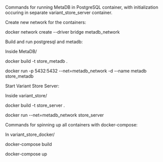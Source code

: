 
Commands for running MetaDB in PostgreSQL container, with initialization occuring in separate variant_store_server container. 

Create new network for the containers:

  docker network create --driver bridge metadb_network

Build and run postgresql and metadb:

Inside MetaDB/

  docker build -t store_metadb . 

  docker run -p 5432:5432 --net=metadb_network -d --name metadb store_metadb

Start Variant Store Server:

Inside variant_store/

  docker build -t store_server . 

  docker run --net=metadb_network store_server


Commands for spinning up all containers with docker-compose:

In variant_store_docker/

  docker-compose build

  docker-compose up